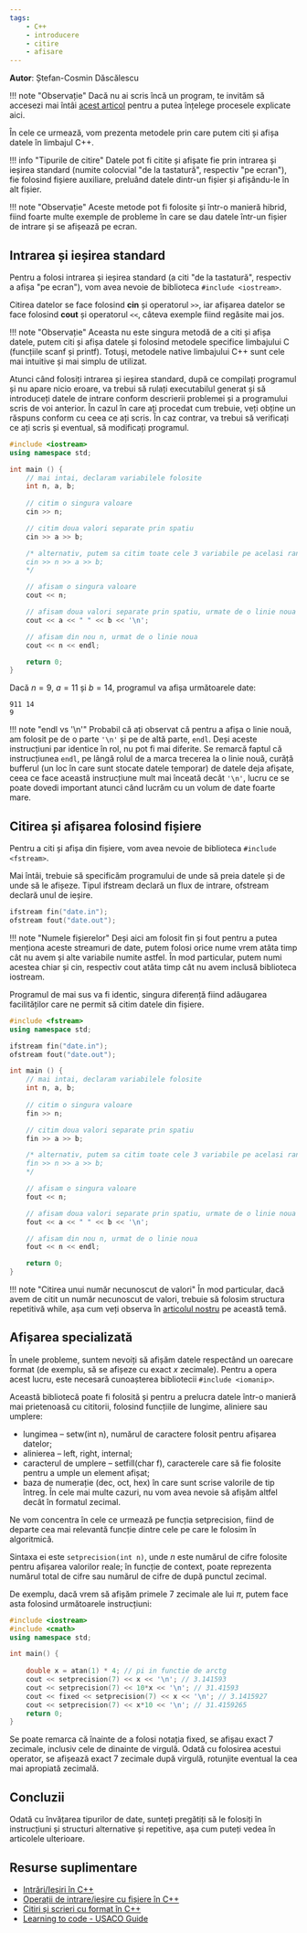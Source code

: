 ```yaml
---
tags:
    - C++
    - introducere
    - citire
    - afisare
---
```


**Autor**: Ștefan-Cosmin Dăscălescu

!!! note "Observație"
    Dacă nu ai scris încă un program, te invităm să accesezi mai întâi [acest articol](./intro.md) pentru a putea înțelege procesele explicate aici.

În cele ce urmează, vom prezenta metodele prin care putem citi și afișa datele în limbajul C++.

!!! info "Tipurile de citire"
    Datele pot fi citite și afișate fie prin intrarea și ieșirea standard (numite colocvial "de la tastatură", respectiv "pe ecran"), fie folosind fișiere auxiliare, preluând datele dintr-un fișier și afișându-le în alt fișier. 

!!! note "Observație"
    Aceste metode pot fi folosite și într-o manieră hibrid, fiind foarte multe exemple de probleme în care se dau datele într-un fișier de intrare și se afișează pe ecran.

## Intrarea și ieșirea standard 

Pentru a folosi intrarea și ieșirea standard (a citi "de la tastatură", respectiv a afișa "pe ecran"), vom avea nevoie de biblioteca `#include <iostream>`.

Citirea datelor se face folosind **cin** și operatorul `>>`, iar afișarea datelor se face folosind **cout** și operatorul `<<`, câteva exemple fiind regăsite mai jos. 

!!! note "Observație"
    Aceasta nu este singura metodă de a citi și afișa datele, putem citi și afișa datele și folosind metodele specifice limbajului C (funcțiile scanf și printf). Totuși, metodele native limbajului C++ sunt cele mai intuitive și mai simplu de utilizat.

Atunci când folosiți intrarea și ieșirea standard, după ce compilați programul și nu apare nicio eroare, va trebui să rulați executabilul generat și să introduceți datele de intrare conform descrierii problemei și a programului scris de voi anterior. În cazul în care ați procedat cum trebuie, veți obține un răspuns conform cu ceea ce ați scris. În caz contrar, va trebui să verificați ce ați scris și eventual, să modificați programul. 

```cpp
#include <iostream>
using namespace std;

int main () {
    // mai intai, declaram variabilele folosite
    int n, a, b;
    
    // citim o singura valoare
    cin >> n; 

    // citim doua valori separate prin spatiu 
    cin >> a >> b; 

    /* alternativ, putem sa citim toate cele 3 variabile pe acelasi rand
    cin >> n >> a >> b;
    */

    // afisam o singura valoare
    cout << n; 

    // afisam doua valori separate prin spatiu, urmate de o linie noua 
    cout << a << " " << b << '\n'; 

    // afisam din nou n, urmat de o linie noua
    cout << n << endl;

    return 0;
}
```

Dacă $n = 9$, $a = 11$ și $b = 14$, programul va afișa următoarele date:

```
911 14
9

```

!!! note "endl vs '\n'"
    Probabil că ați observat că pentru a afișa o linie nouă, am folosit pe de o parte `'\n'` și pe de altă parte, `endl`. Deși aceste instrucțiuni par identice în rol, nu pot fi mai diferite. Se remarcă faptul că instrucțiunea `endl`, pe lângă rolul de a marca trecerea la o linie nouă, curăță bufferul (un loc în care sunt stocate datele temporar) de datele deja afișate, ceea ce face această instrucțiune mult mai înceată decât `'\n'`, lucru ce se poate dovedi important atunci când lucrăm cu un volum de date foarte mare. 

## Citirea și afișarea folosind fișiere

Pentru a citi și afișa din fișiere, vom avea nevoie de biblioteca `#include <fstream>`.

Mai întâi, trebuie să specificăm programului de unde să preia datele și de unde să le afișeze. Tipul ifstream declară un flux de intrare, ofstream declară unul de ieșire.

```cpp
ifstream fin("date.in");
ofstream fout("date.out");
```

!!! note "Numele fișierelor"
    Deși aici am folosit fin și fout pentru a putea menționa aceste streamuri de date, putem folosi orice nume vrem atâta timp cât nu avem și alte variabile numite astfel. În mod particular, putem numi acestea chiar și cin, respectiv cout atâta timp cât nu avem inclusă biblioteca iostream.

Programul de mai sus va fi identic, singura diferență fiind adăugarea facilităților care ne permit să citim datele din fișiere. 

```cpp
#include <fstream>
using namespace std;

ifstream fin("date.in");
ofstream fout("date.out");

int main () {
    // mai intai, declaram variabilele folosite
    int n, a, b;
    
    // citim o singura valoare
    fin >> n; 

    // citim doua valori separate prin spatiu 
    fin >> a >> b; 

    /* alternativ, putem sa citim toate cele 3 variabile pe acelasi rand
    fin >> n >> a >> b;
    */

    // afisam o singura valoare
    fout << n; 

    // afisam doua valori separate prin spatiu, urmate de o linie noua 
    fout << a << " " << b << '\n'; 

    // afisam din nou n, urmat de o linie noua
    fout << n << endl;

    return 0;
}
```

!!! note "Citirea unui număr necunoscut de valori"
    În mod particular, dacă avem de citit un număr necunoscut de valori, trebuie să folosim structura repetitivă while, așa cum veți observa în [articolul nostru](https://edu.roalgo.ro/cppintro/loops/#structura-while) pe această temă. 

## Afișarea specializată

În unele probleme, suntem nevoiți să afișăm datele respectând un oarecare format (de exemplu, să se afișeze cu exact $x$ zecimale). Pentru a opera acest lucru, este necesară cunoașterea bibliotecii  `#include <iomanip>`.

Această bibliotecă poate fi folosită și pentru a prelucra datele într-o manieră mai prietenoasă cu cititorii, folosind funcțiile de lungime, aliniere sau umplere:

* lungimea – setw(int n), numărul de caractere folosit pentru afișarea datelor;
* alinierea – left, right, internal;
* caracterul de umplere – setfill(char f), caracterele care să fie folosite pentru a umple un element afișat;
* baza de numerație (dec, oct, hex) în care sunt scrise valorile de tip întreg. În cele mai multe cazuri, nu vom avea nevoie să afișăm altfel decât în formatul zecimal.

Ne vom concentra în cele ce urmează pe funcția setprecision, fiind de departe cea mai relevantă funcție dintre cele pe care le folosim în algoritmică. 

Sintaxa ei este `setprecision(int n)`, unde $n$ este numărul de cifre folosite pentru afișarea valorilor reale; în funcție de context, poate reprezenta numărul total de cifre sau numărul de cifre de după punctul zecimal.

De exemplu, dacă vrem să afișăm primele $7$ zecimale ale lui $\pi$, putem face asta folosind următoarele instrucțiuni:

```cpp
#include <iostream>
#include <cmath>
using namespace std;

int main() {
    
    double x = atan(1) * 4; // pi in functie de arctg
    cout << setprecision(7) << x << '\n'; // 3.141593
    cout << setprecision(7) << 10*x << '\n'; // 31.41593
    cout << fixed << setprecision(7) << x << '\n'; // 3.1415927
    cout << setprecision(7) << x*10 << '\n'; // 31.4159265
    return 0;
} 
```

Se poate remarca că înainte de a folosi notația fixed, se afișau exact $7$ zecimale, inclusiv cele de dinainte de virgulă. Odată cu folosirea acestui operator, se afișează exact $7$ zecimale după virgulă, rotunjite eventual la cea mai apropiată zecimală.

## Concluzii

Odată cu învățarea tipurilor de date, sunteți pregătiți să le folosiți în instrucțiuni și structuri alternative și repetitive, așa cum puteți vedea în articolele ulterioare.

## Resurse suplimentare 

* [Intrări/Ieșiri în C++](https://www.pbinfo.ro/articole/60/intrari-iesiri-in-cpp)
* [Operații de intrare/ieșire cu fișiere în C++](https://www.pbinfo.ro/articole/19047/operatii-de-intrare-iesire-cu-fisiere-in-cpp)
* [Citiri și scrieri cu format în C++](https://www.pbinfo.ro/articole/16018/citiri-si-scrieri-cu-format-in-cpp)
* [Learning to code - USACO Guide](https://usaco.guide/general/resources-learning-to-code?lang=cpp)
